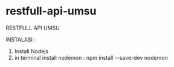 # restfull-api-umsu
RESTFULL API UMSU

INSTALASI :
1. Install Nodejs
2. in terminal install nodemon :
   npm install --save-dev nodemon
